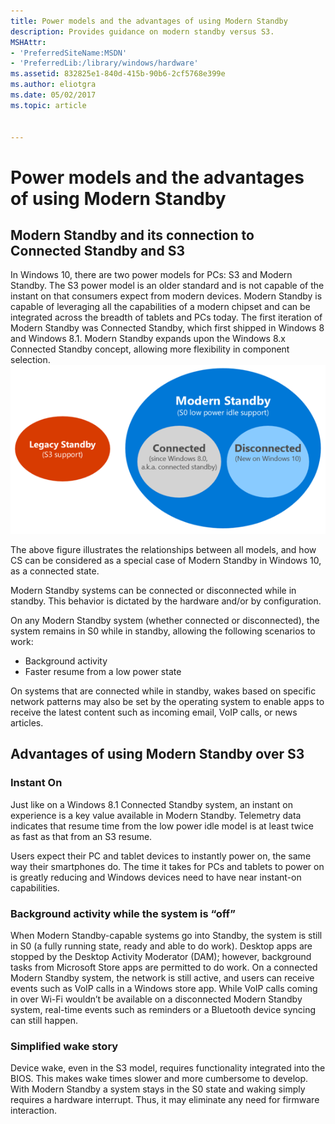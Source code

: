 ```yaml
---
title: Power models and the advantages of using Modern Standby
description: Provides guidance on modern standby versus S3.
MSHAttr:
- 'PreferredSiteName:MSDN'
- 'PreferredLib:/library/windows/hardware'
ms.assetid: 832825e1-840d-415b-90b6-2cf5768e399e
ms.author: eliotgra
ms.date: 05/02/2017
ms.topic: article


---
```


# Power models and the advantages of using Modern Standby


## Modern Standby and its connection to Connected Standby and S3


In Windows 10, there are two power models for PCs: S3 and Modern Standby. The S3 power model is an older standard and is not capable of the instant on that consumers expect from modern devices. Modern Standby is capable of leveraging all the capabilities of a modern chipset and can be integrated across the breadth of tablets and PCs today. The first iteration of Modern Standby was Connected Standby, which first shipped in Windows 8 and Windows 8.1. Modern Standby expands upon the Windows 8.x Connected Standby concept, allowing more flexibility in component selection.![figure 2: the legacy and modern standby models.](../images/modern-standby.png)

The above figure illustrates the relationships between all models, and how CS can be considered as a special case of Modern Standby in Windows 10, as a connected state.

Modern Standby systems can be connected or disconnected while in standby. This behavior is dictated by the hardware and/or by configuration.

On any Modern Standby system (whether connected or disconnected), the system remains in S0 while in standby, allowing the following scenarios to work:

-   Background activity
-   Faster resume from a low power state

On systems that are connected while in standby, wakes based on specific network patterns may also be set by the operating system to enable apps to receive the latest content such as incoming email, VoIP calls, or news articles.

## Advantages of using Modern Standby over S3


### Instant On

Just like on a Windows 8.1 Connected Standby system, an instant on experience is a key value available in Modern Standby. Telemetry data indicates that resume time from the low power idle model is at least twice as fast as that from an S3 resume.

Users expect their PC and tablet devices to instantly power on, the same way their smartphones do. The time it takes for PCs and tablets to power on is greatly reducing and Windows devices need to have near instant-on capabilities.

### <a href="" id="background-activity-while-the-system-is--off-"></a>Background activity while the system is “off”

When Modern Standby-capable systems go into Standby, the system is still in S0 (a fully running state, ready and able to do work). Desktop apps are stopped by the Desktop Activity Moderator (DAM); however, background tasks from Microsoft Store apps are permitted to do work. On a connected Modern Standby system, the network is still active, and users can receive events such as VoIP calls in a Windows store app. While VoIP calls coming in over Wi-Fi wouldn’t be available on a disconnected Modern Standby system, real-time events such as reminders or a Bluetooth device syncing can still happen.

### Simplified wake story

Device wake, even in the S3 model, requires functionality integrated into the BIOS. This makes wake times slower and more cumbersome to develop. With Modern Standby a system stays in the S0 state and waking simply requires a hardware interrupt. Thus, it may eliminate any need for firmware interaction.

 

 






